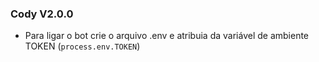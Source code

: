 ### Cody V2.0.0

- Para ligar o bot crie o arquivo .env e atribuia da variável de ambiente TOKEN (`process.env.TOKEN`)